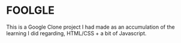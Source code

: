 # FOOLGLE
This is a Google Clone project I had made as an accumulation of the learning I did regarding, HTML/CSS + a bit of Javascript. 
